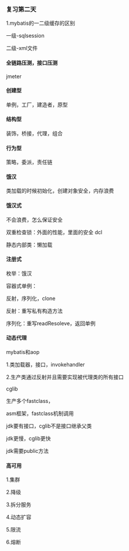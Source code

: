 ### 复习第二天

1.mybatis的一二级缓存的区别

一级-sqlsession

二级-xml文件



#### 全链路压测，接口压测

jmeter



#### 创建型

单例，工厂，建造者，原型

#### 结构型

装饰，桥接，代理，组合

#### 行为型

策略，委派，责任链





#### 饿汉

类加载的时候初始化，创建对象安全，内存浪费



#### 饿汉式

不会浪费，怎么保证安全

双重检查锁：外面的性能，里面的安全 dcl

静态内部类：懒加载



#### 注册式

枚举：饿汉

容器式单例：



反射，序列化，clone

反射：重写私有构造方法

序列化：重写readResoleve，返回单例



#### 动态代理

mybatis和aop

1.类加载器，接口，invokehandler

2.生产类通过反射并且需要实现被代理类的所有接口



cglib

生产多个fastclass，

asm框架，fastclass机制调用





jdk要有接口，cglib不是接口继承父类

jdk更慢，cglib更快

jdk需要public方法



#### 高可用

1.集群

2.降级

3.拆分服务

4.动态扩容

5.限流

6.熔断